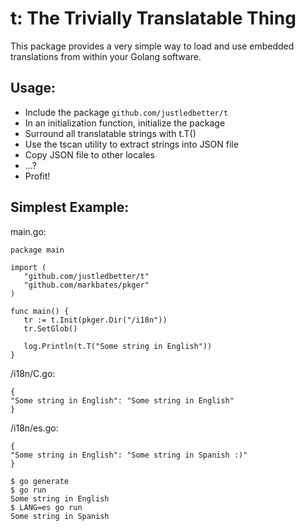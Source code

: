 t: The Trivially Translatable Thing
===================================

This package provides a very simple way to load and use embedded translations from within your
Golang software.

## Usage:
* Include the package `github.com/justledbetter/t`
* In an initialization function, initialize the package
* Surround all translatable strings with t.T()
* Use the tscan utility to extract strings into JSON file
* Copy JSON file to other locales
* ...?
* Profit!

## Simplest Example:

main.go:
```
package main

import (
   "github.com/justledbetter/t"
   "github.com/markbates/pkger"
)

func main() {
   tr := t.Init(pkger.Dir("/i18n"))
   tr.SetGlob()

   log.Println(t.T("Some string in English"))
}
```

/i18n/C.go:
```
{
"Some string in English": "Some string in English"
}
```

/i18n/es.go:
```
{
"Some string in English": "Some string in Spanish :)"
}
```

```
$ go generate
$ go run
Some string in English
$ LANG=es go run
Some string in Spanish
```
